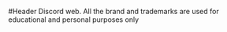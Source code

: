 

#Header Discord web. All the brand and trademarks are used for educational and personal purposes only 



